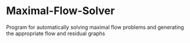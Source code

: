 # Maximal-Flow-Solver
Program for automatically solving maximal flow problems and generating the appropriate flow and residual graphs
